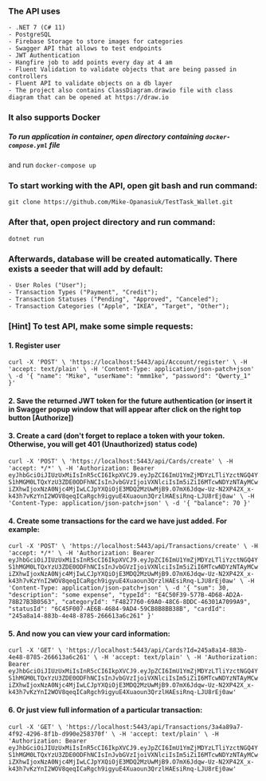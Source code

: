 ### The API uses
    - .NET 7 (C# 11)
    - PostgreSQL
    - Firebase Storage to store images for categories
    - Swagger API that allows to test endpoints
    - JWT Authentication
    - Hangfire job to add points every day at 4 am
    - Fluent Validation to validate objects that are being passed in controllers
    - Fluent API to validate objects on a db layer
    - The project also contains ClassDiagram.drawio file with class diagram that can be opened at https://draw.io

### It also supports Docker
##### To run application in container, open directory containing `docker-compose.yml` file 
and run `docker-compose up` 
    

### To start working with the API, open git bash and run command:
    git clone https://github.com/Mike-Opanasiuk/TestTask_Wallet.git

### After that, open project directory and run command:
    dotnet run

### Afterwards, database will be created automatically. There exists a seeder that will add by default:
    - User Roles ("User");
    - Transaction Types ("Payment", "Credit");
    - Transaction Statuses ("Pending", "Approved", "Canceled");
    - Transaction Categories ("Apple", "IKEA", "Target", "Other");

### [Hint] To test API, make some simple requests:

#### 1. Register user

`curl -X 'POST' \
  'https://localhost:5443/api/Account/register' \
  -H 'accept: text/plain' \
  -H 'Content-Type: application/json-patch+json' \
  -d '{
  "name": "Mike",
  "userName": "mmm1ke",
  "password": "Qwerty_1"
}'`

####  2. Save the returned JWT token for the future authentication (or insert it in Swagger popup window that will appear after click on the right top button [Authorize])

####  3. Create a card (don't forget to replace a token with your token. Otherwise, you will get 401 (Unauthorized) status code)

`curl -X 'POST' \
  'https://localhost:5443/api/Cards/create' \
  -H 'accept: */*' \
  -H 'Authorization: Bearer eyJhbGciOiJIUzUxMiIsInR5cCI6IkpXVCJ9.eyJpZCI6ImU1YmZjMDYzLTliYzctNGQ4YS1hMGM0LTQxYzU3ZDE0ODFhNCIsInJvbGVzIjoiVXNlciIsIm5iZiI6MTcwNDYzNTAyMCwiZXhwIjoxNzA0Njc4MjIwLCJpYXQiOjE3MDQ2MzUwMjB9.O7mX6Jdqw-Uz-N2XP42X_x-k43h7vKzYnI2WOV8qeqICaRgch9igyuE4Xuaoun3QrzlHAEsiRnq-LJU8rEj0aw' \
  -H 'Content-Type: application/json-patch+json' \
  -d '{
  "balance": 70
}'`

#### 4. Create some transactions for the card we have just added. For example:

`curl -X 'POST' \
  'https://localhost:5443/api/Transactions/create' \
  -H 'accept: */*' \
  -H 'Authorization: Bearer eyJhbGciOiJIUzUxMiIsInR5cCI6IkpXVCJ9.eyJpZCI6ImU1YmZjMDYzLTliYzctNGQ4YS1hMGM0LTQxYzU3ZDE0ODFhNCIsInJvbGVzIjoiVXNlciIsIm5iZiI6MTcwNDYzNTAyMCwiZXhwIjoxNzA0Njc4MjIwLCJpYXQiOjE3MDQ2MzUwMjB9.O7mX6Jdqw-Uz-N2XP42X_x-k43h7vKzYnI2WOV8qeqICaRgch9igyuE4Xuaoun3QrzlHAEsiRnq-LJU8rEj0aw' \
  -H 'Content-Type: application/json-patch+json' \
  -d '{
  "sum": 30,
  "description": "some expense",
  "typeId": "E4C50F39-577B-4D68-AD2A-78B27B3B0563",
  "categoryId": "F4827760-69A0-48C6-8DDC-46301A7099A9",
  "statusId": "6C45F007-AE6B-4684-9AD4-59CB8B8BB38B",
  "cardId": "245a8a14-883b-4e48-8785-266613a6c261"
}'`

#### 5. And now you can view your card information:

`curl -X 'GET' \
  'https://localhost:5443/api/Cards?Id=245a8a14-883b-4e48-8785-266613a6c261' \
  -H 'accept: text/plain' \
  -H 'Authorization: Bearer eyJhbGciOiJIUzUxMiIsInR5cCI6IkpXVCJ9.eyJpZCI6ImU1YmZjMDYzLTliYzctNGQ4YS1hMGM0LTQxYzU3ZDE0ODFhNCIsInJvbGVzIjoiVXNlciIsIm5iZiI6MTcwNDYzNTAyMCwiZXhwIjoxNzA0Njc4MjIwLCJpYXQiOjE3MDQ2MzUwMjB9.O7mX6Jdqw-Uz-N2XP42X_x-k43h7vKzYnI2WOV8qeqICaRgch9igyuE4Xuaoun3QrzlHAEsiRnq-LJU8rEj0aw'`

####  6. Or just view full information of a particular transaction:

`curl -X 'GET' \
  'https://localhost:5443/api/Transactions/3a4a89a7-4f92-4296-8f1b-d990e258370f' \
  -H 'accept: text/plain' \
  -H 'Authorization: Bearer eyJhbGciOiJIUzUxMiIsInR5cCI6IkpXVCJ9.eyJpZCI6ImU1YmZjMDYzLTliYzctNGQ4YS1hMGM0LTQxYzU3ZDE0ODFhNCIsInJvbGVzIjoiVXNlciIsIm5iZiI6MTcwNDYzNTAyMCwiZXhwIjoxNzA0Njc4MjIwLCJpYXQiOjE3MDQ2MzUwMjB9.O7mX6Jdqw-Uz-N2XP42X_x-k43h7vKzYnI2WOV8qeqICaRgch9igyuE4Xuaoun3QrzlHAEsiRnq-LJU8rEj0aw'`
